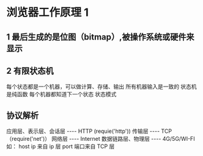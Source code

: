 <!--
 * @Description:
 * @Autor: lida
 * @Date: 2020-11-27 13:57:18
 * @LastEditors: lida
 * @LastEditTime: 2021-01-19 09:38:43
 * @FilePath: \Frontend-07-Template\Week08\README.md
-->

# 浏览器工作原理 1

## 1 最后生成的是位图（bitmap）,被操作系统或硬件来显示

## 2 有限状态机

每个状态都是一个机器，可以做计算、存储、输出
所有机器输入是一致的
状态机是纯函数
每个机器都知道下一个状态
状态模式

## 协议解析

应用层、表示层、会话层 ---- HTTP (requie('http'))
传输层 ---- TCP （require('net')）
网络层 ---- Internet
数据链路层、物理层 ---- 4G/5G/WI-FI
如： host ip 来自 ip 层
port 端口来自 TCP 层
